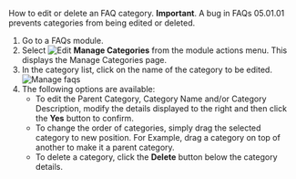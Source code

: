 How to edit or delete an FAQ category. **Important**. A bug in FAQs 05.01.01 prevents categories from being edited or deleted.

1. Go to a FAQs module.
1. Select ![Edit](/images/Edit-Pencil-on-Page.png) **Manage Categories** from the module actions menu. This displays the Manage Categories page.
1. In the category list, click on the name of the category to be edited.
![Manage faqs](/images/Managing-FAQ-Categories-1.png)
1. The following options are available:
    * To edit the Parent Category, Category Name and/or Category Description, modify the details displayed to the right and then click the **Yes** button to confirm.
    * To change the order of categories, simply drag the selected category to new position. For Example, drag a category on top of another to make it a parent category.
    * To delete a category, click the **Delete** button below the category details.